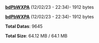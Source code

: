 [**bdPbWXPA**](/data/bdPbWXPA.txt) (12/02/23 - 22:34)- 1912 bytes

[**bdPbWXPA**](/data/bdPbWXPA.txt) (12/02/23 - 22:34)- 1912 bytes

**Total Datas**: 9645

**Total Size**: 64.12 MB / 64.1 MB